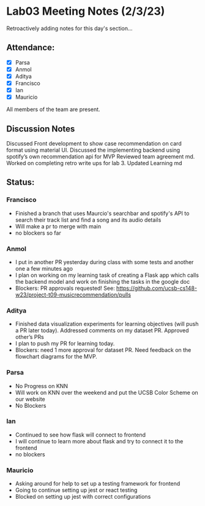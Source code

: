 # Lab03 Meeting Notes (2/3/23)

Retroactively adding notes for this day's section...

## Attendance:
 - [X] Parsa
 - [X] Anmol
 - [X] Aditya
 - [X] Francisco
 - [X] Ian
 - [X] Mauricio

All members of the team are present.

## Discussion Notes

Discussed Front development to show case recommendation on card format using  material UI.
Discussed the implementing backend using spotify’s own recommendation api for MVP 
Reviewed team agreement md. 
Worked on completing retro write ups for lab 3. 
Updated Learning md

## Status:

### Francisco
- Finished a branch that uses Maurcio's searchbar and spotify's API to search their track list and find a song and its audio details
- Will make a pr to merge with main
- no blockers so far

### Anmol
- I put in another PR yesterday during class with some tests and another one a few minutes ago
- I plan on working on my learning task of creating a Flask app which calls the backend model and work on finishing the tasks in the google doc
- Blockers: PR approvals requested! See: https://github.com/ucsb-cs148-w23/project-t09-musicrecommendation/pulls


### Aditya 
- Finished data visualization experiments for learning objectives (will push a PR later today). Addressed comments on my dataset PR. Approved other’s PRs
- I plan to push my PR for learning today. 
- Blockers: need 1 more approval for dataset PR. Need feedback on the flowchart diagrams for the MVP.


### Parsa 
- No Progress on KNN
- Will work on KNN over the weekend and put the UCSB Color Scheme on our website
- No Blockers

### Ian
- Continued to see how flask will connect to frontend
- I will continue to learn more about flask and try to connect it to the frontend
- no blockers

### Mauricio
- Asking around for help to set up a testing framework for frontend
- Going to continue setting up jest or react testing 
- Blocked on setting up jest with correct configurations





